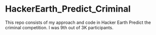 # HackerEarth_Predict_Criminal
This repo consists of my approach and code in Hacker Earth Predict the criminal competition. I was 9th out of 3K participants.

